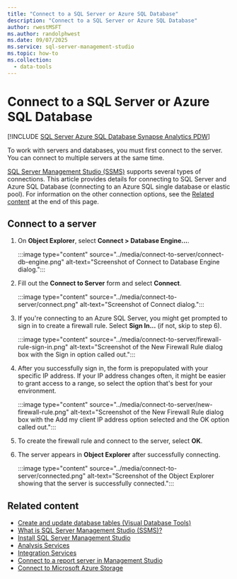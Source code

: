 ```yaml
---
title: "Connect to a SQL Server or Azure SQL Database"
description: "Connect to a SQL Server or Azure SQL Database"
author: rwestMSFT
ms.author: randolphwest
ms.date: 09/07/2025
ms.service: sql-server-management-studio
ms.topic: how-to
ms.collection:
  - data-tools
---
```

# Connect to a SQL Server or Azure SQL Database

[!INCLUDE [SQL Server Azure SQL Database Synapse Analytics PDW](../includes/applies-to-version/sql-asdb-asdbmi-asa-pdw.md)]

To work with servers and databases, you must first connect to the server. You can connect to multiple servers at the same time.

[SQL Server Management Studio (SSMS)](../sql-server-management-studio-ssms.md) supports several types of connections. This article provides details for connecting to SQL Server and Azure SQL Database (connecting to an Azure SQL single database or elastic pool). For information on the other connection options, see the [Related content](#related-content) at the end of this page.

## Connect to a server

1. On **Object Explorer**, select **Connect > Database Engine...**.

   :::image type="content" source="../media/connect-to-server/connect-db-engine.png" alt-text="Screenshot of Connect to Database Engine dialog.":::

1. Fill out the **Connect to Server** form and select **Connect**.

   :::image type="content" source="../media/connect-to-server/connect.png" alt-text="Screenshot of Connect dialog.":::

1. If you're connecting to an Azure SQL Server, you might get prompted to sign in to create a firewall rule. Select **Sign In...** (if not, skip to step 6).

   :::image type="content" source="../media/connect-to-server/firewall-rule-sign-in.png" alt-text="Screenshot of the New Firewall Rule dialog box with the Sign in option called out.":::

1. After you successfully sign in, the form is prepopulated with your specific IP address. If your IP address changes often, it might be easier to grant access to a range, so select the option that's best for your environment.

   :::image type="content" source="../media/connect-to-server/new-firewall-rule.png" alt-text="Screenshot of the New Firewall Rule dialog box with the Add my client IP address option selected and the OK option called out.":::

1. To create the firewall rule and connect to the server, select **OK**.

1. The server appears in **Object Explorer** after successfully connecting.

   :::image type="content" source="../media/connect-to-server/connected.png" alt-text="Screenshot of the Object Explorer showing that the server is successfully connected.":::

## Related content

- [Create and update database tables (Visual Database Tools)](../visual-db-tools/design-tables-visual-database-tools.md)
- [What is SQL Server Management Studio (SSMS)?](../sql-server-management-studio-ssms.md)
- [Install SQL Server Management Studio](../install/install.md)
- [Analysis Services](/analysis-services/instances/connect-from-client-applications-analysis-services)
- [Integration Services](/sql/integration-services/sql-server-integration-services)
- [Connect to a report server in Management Studio](/sql/reporting-services/tools/connect-to-a-report-server-in-management-studio)
- [Connect to Microsoft Azure Storage](../f1-help/connect-to-microsoft-azure-storage.md)
